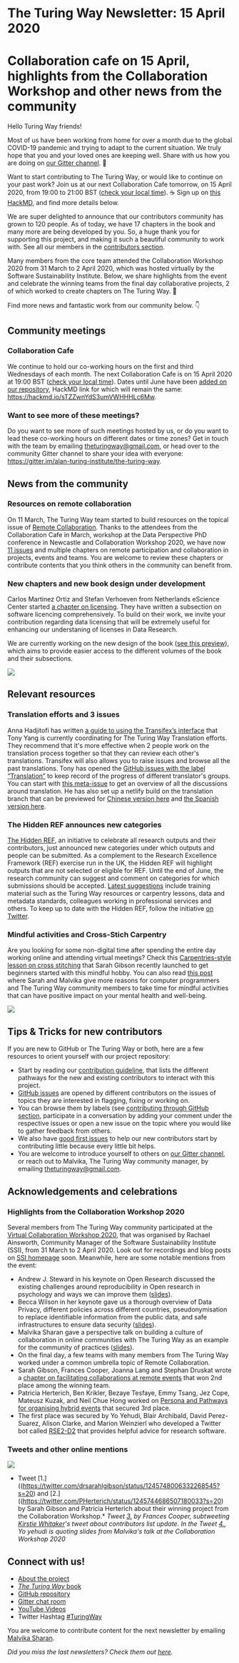 # The Turing Way Newsletter: 15 April 2020

# Collaboration cafe on 15 April, highlights from the Collaboration Workshop and other news from the community

Hello Turing Way friends!

Most of us have been working from home for over a month due to the global COVID-19 pandemic and trying to adapt to the current situation.
We truly hope that you and your loved ones are keeping well.
Share with us how you are doing on [our Gitter channel](https://gitter.im/alan-turing-institute/the-turing-way). 👋

Want to start contributing to The Turing Way, or would like to continue on your past work? Join us at our next Collaboration Cafe tomorrow, on 15 April 2020, from 19:00 to 21:00 BST ([check your local time](https://arewemeetingyet.com/London/2020-04-15/19:00/TuringWay-CollaborationCafe)). ☕ Sign up on [this HackMD](https://hackmd.io/sTZZwnYdS3umVWHHHLc6Mw?both), and find more details below.

We are super delighted to announce that our contributors community has grown to 120 people. As of today, we have 17 chapters in the book and many more are being developed by you. So, a huge thank you for supporting this project, and making it such a beautiful community to work with. See all our members in the [contributors section](https://github.com/alan-turing-institute/the-turing-way#contributors).

Many members from the core team attended the Collaboration Workshop 2020 from 31 March to 2 April 2020, which was hosted virtually by the Software Sustainability Institute.
Below, we share highlights from the event and celebrate the winning teams from the final day collaborative projects, 2 of which worked to create chapters on The Turing Way. 🎉

Find more news and fantastic work from our community below. 👇

## Community meetings

### Collaboration Cafe

We continue to hold our co-working hours on the first and third Wednesdays of each month.
The next Collaboration Cafe is on 15 April 2020 at 19:00 BST ([check your local time](https://arewemeetingyet.com/London/2020-04-15/19:00/TuringWay-CollaborationCafe)).
Dates until June have been [added on our repository](https://github.com/alan-turing-institute/the-turing-way/blob/master/project_management/online-collaboration-cafe.md), HackMD link for which will remain the same: https://hackmd.io/sTZZwnYdS3umVWHHHLc6Mw.

### Want to see more of these meetings?

Do you want to see more of such meetings hosted by us, or do you want to lead these co-working hours on different dates or time zones?
Get in touch with the team by emailing theturingway@gmail.com, or head over to the community Gitter channel to share your idea with everyone: https://gitter.im/alan-turing-institute/the-turing-way.

## News from the community

### Resources on remote collaboration

On 11 March, The Turing Way team started to build resources on the topical issue of [Remote Collaboration](https://github.com/alan-turing-institute/the-turing-way/issues/960).
Thanks to the attendees from the Collaboration Cafe in March, workshop at the Data Perspective PhD conference in Newcastle and Collaboration Workshop 2020, we have now [11 issues](https://github.com/alan-turing-institute/the-turing-way/labels/collaboration-book) and multiple chapters on remote participation and collaboration in projects, events and teams.
You are welcome to review these chapters or contribute contents that you think others in the community can benefit from.

### New chapters and new book design under development

Carlos Martinez Ortiz and Stefan Verhoeven from Netherlands eScience Center started [a chapter on licensing](https://the-turing-way.netlify.com/licensing/licensing.html). 
They have written a subsection on software licencing comprehensively.
To build on their work, we invite your contribution regarding data licensing that will be extremely useful for enhancing our understaning of licenses in Data Research.

We are currently working on the new design of the book ([see this preview](https://deploy-preview-977--the-turing-way.netlify.com/welcome)), which aims to provide easier access to the different volumes of the book and their subsections.

![](images/preview-Apr2020.png)

## Relevant resources

### Translation efforts and 3 issues

Anna Hadjitofi has written [a guide to using the Transifex’s interface](https://github.com/alan-turing-institute/the-turing-way/blob/translation/translation_guide.md) that Tony Yang is currently coordinating for The Turing Way Translation efforts.
They recommend that it's more effective when 2 people work on the translation process together so that they can review each other's translations.
Transifex will also allows you to raise issues and browse all the past translations.
Tony has opened the [GitHub issues with the label “Translation”](https://github.com/alan-turing-institute/the-turing-way/labels/translation) to keep record of the progress of different translator's groups. 
You can start with [this meta-issue](https://github.com/alan-turing-institute/the-turing-way/issues/967) to get an overview of all the discussions around translation.
He has also set up a netlify build on the translation branch that can be previewed for [Chinese version here](https://competent-nightingale-4c1d36.netlify.com/zh_cn/introduction/introduction) and [the Spanish version here](https://competent-nightingale-4c1d36.netlify.com/es/introduction/introduction).

### The Hidden REF announces new categories

[The Hidden REF](https://hidden-ref.org/), an initiative to celebrate all research outputs and their contributors, just announced new categories under which outputs and people can be submitted.
As a complement to the Research Excellence Framework (REF) exercise run in the UK, the Hidden REF will highlight outputs that are not selected or eligible for REF.
Until the end of June, the research community can suggest and comment on categories for which submissions should be accepted.
[Latest suggestions](https://www.software.ac.uk/blog/2020-04-06-first-look-new-categories-hidden-ref) include training material such as the Turing Way resources or carpentry lessons, data and metadata standards, colleagues working in professional services and others.
To keep up to date with the Hidden REF, follow the initiative [on Twitter](https://twitter.com/HiddenRef).

### Mindful activities and Cross-Stich Carpentry

Are you looking for some non-digital time after spending the entire day working online and attending virtual meetings?
Check this [Carpentries-style lesson on cross stitching](https://sgibson91.github.io/cross-stitch-carpentry/index.html) that Sarah Gibson recently launched to get beginners started with this mindful hobby.
You can also read [this post](https://sgibson91.github.io/cross-stitch-carpentry/motivation/index.html) where Sarah and Malvika give more reasons for computer programmers and The Turing Way community members to take time for mindful activities that can have positive impact on your mental health and well-being.

![](images/cross-Apr2020.png)

## Tips & Tricks for new contributors

If you are new to GitHub or The Turing Way or both, here are a few resources to orient yourself with our project repository:
* Start by reading our [contribution guideline](https://github.com/alan-turing-institute/the-turing-way/blob/master/CONTRIBUTING.md), that lists the different pathways for the new and existing contributors to interact with this project.
* [GitHub issues](https://github.com/alan-turing-institute/the-turing-way/issues) are opened by different contributors on the issues of topics they are interested in flagging, fixing or working on.
* You can browse them by labels (see [contributing through GitHub section](https://github.com/alan-turing-institute/the-turing-way/blob/master/CONTRIBUTING.md#contributing-through-github), participate in a conversation by adding your comment under the respective issues or open a new issue on the topic where you would like to gather feedback from others.
* We also have [good first issues](https://github.com/alan-turing-institute/the-turing-way/issues?q=is%3Aissue+is%3Aopen+label%3A%22good+first+issue%22) to help our new contributors start by contributing little because every little bit helps.
* You are welcome to introduce yourself to others on [our Gitter channel](https://gitter.im/alan-turing-institute/the-turing-way), or reach out to Malvika, The Turing Way community manager, by emailing [theturingway@gmail.com](mailto:theturingway@gmail.com).

## Acknowledgements and celebrations

### Highlights from the Collaboration Workshop 2020

Several members from The Turing Way community participated at the [Virtual Collaboration Workshop 2020](https://software.ac.uk/events/2019-11-20-collaborations-workshop-2020), that was organised by Rachael Ainsworth, Community Manager of the Software Sustainability Institute (SSI), from 31 March to 2 April 2020.
Look out for recordings and blog posts on [SSI homepage](https://software.ac.uk) soon.
Meanwhile, here are some notable mentions from the event:
* Andrew J. Steward in his keynote on Open Research discussed the existing challenges around reproducibility in Open research in psychology and ways we can improve them ([slides](https://drive.google.com/file/d/1sN8xdUYD9flusHxR0SfTFy7EpLaGiDAK/view?usp=sharing)).
* Becca Wilson in her keynote gave us a thorough overview of Data Privacy, different policies across different countries, pseudonymisation to replace identifiable information from the public data, and safe infrastructures to ensure data security ([slides](http://bit.ly/2020cw-data-privacy)).
* Malvika Sharan gave a perspective talk on building a culture of collaboration in online communities with The Turing Way as an example for the community of practices ([slides](https://zenodo.org/record/3745008#.XpWxaTJKjOQ)).
* On the final day, a few teams with many members from The Turing Way worked under a common umbrella topic of Remote Collaboration.
* Sarah Gibson, Frances Cooper, Joanna Lang and Stephan Druskat wrote a [chapter on facilitating collaborations at remote events](https://github.com/alan-turing-institute/the-turing-way/issues/1005) that won 2nd place among the winning team.
* Patricia Herterich, Ben Krikler, Bezaye Tesfaye, Emmy Tsang, Jez Cope, Mateusz Kuzak, and Neil Chue Hong worked on [Persona and Pathways for organising hybrid events](https://github.com/softwaresaved/hybrid-event-guide) that secured 3rd place.
* The first place was secured by Yo Yehudi, Blair Archibald, David Perez-Suarez, Alison Clarke, and Marion Weinzierl who developed a Twitter bot called [RSE2-D2](https://github.com/yochannah/RSE2-D2) that provides helpful advice for research software.

### Tweets and other online mentions

![](images/tweets-Apr2020.png)

* Tweet [1.]((https://twitter.com/drsarahlgibson/status/1245748006332268545?s=20) and [2.]((https://twitter.com/PHerterich/status/1245744686507180033?s=20) by Sarah Gibson and Patricia Herterich about their winning project from the Collaboration Workshop.*
*Tweet [3.](https://twitter.com/fmcooper87/status/1248686680900603908?s=20
) by Frances Cooper, subtweeting [Kirstie Whitaker](https://twitter.com/kirstie_j)'s tweet about contributors list update.*
*In the Tweet [4.](https://twitter.com/yoyehudi/status/1245281982667460608?s=20
), Yo yehudi is quoting slides from Malvika's talk at the Collaboration Workshop 2020*


## Connect with us!

- [About the project](https://www.turing.ac.uk/research/research-projects/turing-way-handbook-reproducible-data-science)
- [_The Turing Way_ book](https://the-turing-way.netlify.com)
- [GitHub repository](https://github.com/alan-turing-institute/the-turing-way)
- [Gitter chat room](https://gitter.im/alan-turing-institute/the-turing-way)
- [YouTube Videos](https://www.youtube.com/channel/UCPDxZv5BMzAw0mPobCbMNuA)
- Twitter Hashtag [#TuringWay](https://twitter.com/hashtag/TuringWay?f=live)

You are welcome to contribute content for the next newsletter by
emailing [Malvika Sharan](mailto:msharan@turing.ac.uk).

*Did you miss the last newsletters?*
*Check them out [here](https://tinyletter.com/TuringWay/archive).*
